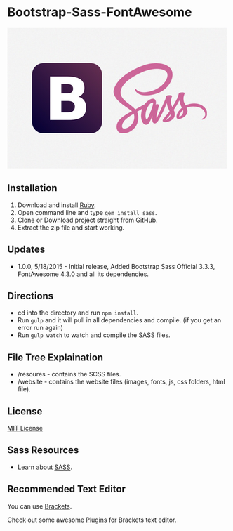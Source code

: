 # Bootstrap-Sass-FontAwesome #

![Bootstrap-Sass-FontAwesome](website/images/bootstrap-sass.jpg)

## Installation ##
1. Download and install [Ruby](https://www.ruby-lang.org/en/).
2. Open command line and type `gem install sass`.
2. Clone or Download project straight from GitHub.
3. Extract the zip file and start working.

## Updates ##
* 1.0.0, 5/18/2015 - Initial release, Added Bootstrap Sass Official 3.3.3, FontAwesome 4.3.0 and all its dependencies.

## Directions ##
* cd into the directory and run `npm install`.
* Run `gulp` and it will pull in all dependencies and compile. (if you get an error run again)
* Run `gulp watch` to watch and compile the SASS files.

## File Tree Explaination ##
* /resoures - contains the SCSS files.
* /website - contains the website files (images, fonts, js, css folders, html file).

## License ##
[MIT License](LICENSE)

## Sass Resources ##
* Learn about [SASS](http://sass-lang.com/guide).

## Recommended Text Editor ##

You can use [Brackets](http://brackets.io/).

Check out some awesome [Plugins](https://github.com/GBratsos/brackets-zurb-foundation) for Brackets text editor.
